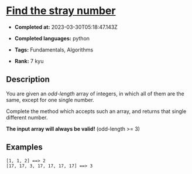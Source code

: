 # [Find the stray number](https://www.codewars.com/kata/57f609022f4d534f05000024)

- **Completed at:** 2023-03-30T05:18:47.143Z

- **Completed languages:** python

- **Tags:** Fundamentals, Algorithms

- **Rank:** 7 kyu

## Description

You are given an *odd-length* array of integers, in which all of them are the same, except for one single number.

Complete the method which accepts such an array, and returns that single different number.

**The input array will always be valid!** (odd-length >= 3)

## Examples

```
[1, 1, 2] ==> 2
[17, 17, 3, 17, 17, 17, 17] ==> 3
```